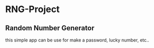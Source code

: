 # RNG-Project
## Random Number Generator

this simple app can be use for make a password, lucky number, etc..
